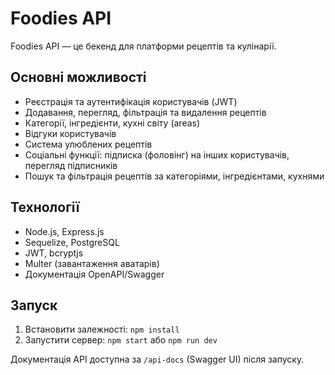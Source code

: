 # Foodies API

Foodies API — це бекенд для платформи рецептів та кулінарії.

## Основні можливості

-   Реєстрація та аутентифікація користувачів (JWT)
-   Додавання, перегляд, фільтрація та видалення рецептів
-   Категорії, інгредієнти, кухні світу (areas)
-   Відгуки користувачів
-   Система улюблених рецептів
-   Соціальні функції: підписка (фоловінг) на інших користувачів, перегляд підписників
-   Пошук та фільтрація рецептів за категоріями, інгредієнтами, кухнями

## Технології

-   Node.js, Express.js
-   Sequelize, PostgreSQL
-   JWT, bcryptjs
-   Multer (завантаження аватарів)
-   Документація OpenAPI/Swagger

## Запуск

1. Встановити залежності: `npm install`
2. Запустити сервер: `npm start` або `npm run dev`

Документація API доступна за `/api-docs` (Swagger UI) після запуску.
